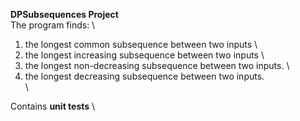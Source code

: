 **DPSubsequences Project** \
The program finds: \
  1. the longest common subsequence between two inputs \
  2. the longest increasing subsequence between two inputs \
  3. the longest non-decreasing subsequence between two inputs. \
  4. the longest decreasing subsequence between two inputs.\
\

Contains **unit tests** \
